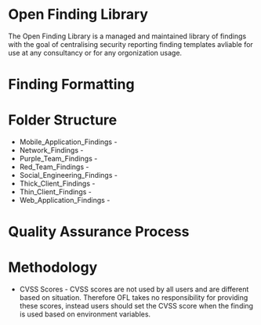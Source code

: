 # Open Finding Library

The Open Finding Library is a managed and maintained library of findings with the goal of centralising security reporting finding templates avliable for use at any consultancy or for any orgonization usage.

# Finding Formatting


# Folder Structure
- Mobile_Application_Findings -
- Network_Findings -
- Purple_Team_Findings -
- Red_Team_Findings -
- Social_Engineering_Findings -
- Thick_Client_Findings -
- Thin_Client_Findings -
- Web_Application_Findings -

# Quality Assurance Process

# Methodology
- CVSS Scores - CVSS scores are not used by all users and are different based on situation. Therefore OFL takes no responsibility for providing these scores, instead users should set the CVSS score when the finding is used based on environment variables.

